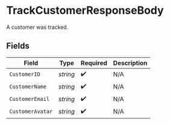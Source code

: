 # TrackCustomerResponseBody

A customer was tracked.


## Fields

| Field              | Type               | Required           | Description        |
| ------------------ | ------------------ | ------------------ | ------------------ |
| `CustomerID`       | *string*           | :heavy_check_mark: | N/A                |
| `CustomerName`     | *string*           | :heavy_check_mark: | N/A                |
| `CustomerEmail`    | *string*           | :heavy_check_mark: | N/A                |
| `CustomerAvatar`   | *string*           | :heavy_check_mark: | N/A                |